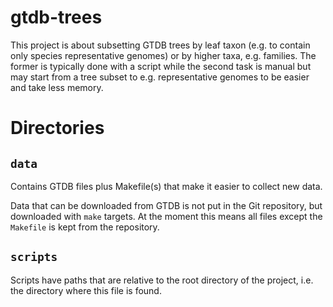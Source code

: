 # gtdb-trees

This project is about subsetting GTDB trees by leaf taxon (e.g. to contain only
species representative genomes) or by higher taxa, e.g. families.  The former
is typically done with a script while the second task is manual but may start
from a tree subset to e.g. representative genomes to be easier and take less
memory.

# Directories

## `data`

Contains GTDB files plus Makefile(s) that make it easier to collect new data.

Data that can be downloaded from GTDB is not put in the Git repository, but
downloaded with `make` targets. At the moment this means all files except the
`Makefile` is kept from the repository.

## `scripts`

Scripts have paths that are relative to the root directory of the project, i.e.
the directory where this file is found.
